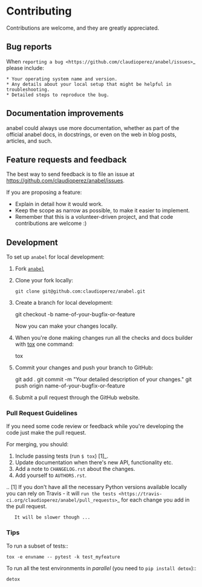 # Contributing

Contributions are welcome, and they are greatly appreciated.

## Bug reports

When `reporting a bug <https://github.com/claudioperez/anabel/issues>`_ please include:

    * Your operating system name and version.
    * Any details about your local setup that might be helpful in troubleshooting.
    * Detailed steps to reproduce the bug.

## Documentation improvements

anabel could always use more documentation, whether as part of the
official anabel docs, in docstrings, or even on the web in blog posts,
articles, and such.

## Feature requests and feedback

The best way to send feedback is to file an issue at https://github.com/claudioperez/anabel/issues.

If you are proposing a feature:

* Explain in detail how it would work.
* Keep the scope as narrow as possible, to make it easier to implement.
* Remember that this is a volunteer-driven project, and that code contributions are welcome :)

## Development

To set up `anabel` for local development:

1. Fork [`anabel`](https://github.com/claudioperez/anabel)
2. Clone your fork locally:

    ```
    git clone git@github.com:claudioperez/anabel.git
    ```

3. Create a branch for local development:

    git checkout -b name-of-your-bugfix-or-feature

   Now you can make your changes locally.

4. When you're done making changes run all the checks and docs builder with [tox](https://tox.readthedocs.io/en/latest/install.html) one command:

    tox

5. Commit your changes and push your branch to GitHub:

    git add .
    git commit -m "Your detailed description of your changes."
    git push origin name-of-your-bugfix-or-feature

6. Submit a pull request through the GitHub website.

### Pull Request Guidelines

If you need some code review or feedback while you're developing the code just make the pull request.

For merging, you should:

1. Include passing tests (run `$ tox`) [1]_.
2. Update documentation when there's new API, functionality etc.
3. Add a note to `CHANGELOG.rst` about the changes.
4. Add yourself to `AUTHORS.rst`.

.. [1] If you don't have all the necessary Python versions available locally you can rely on Travis - it will
       `run the tests <https://travis-ci.org/claudioperez/anabel/pull_requests>`_ for each change you add in the pull request.

       It will be slower though ...

### Tips

To run a subset of tests::

    tox -e envname -- pytest -k test_myfeature

To run all the test environments in *parallel* (you need to ``pip install detox``)::

    detox
